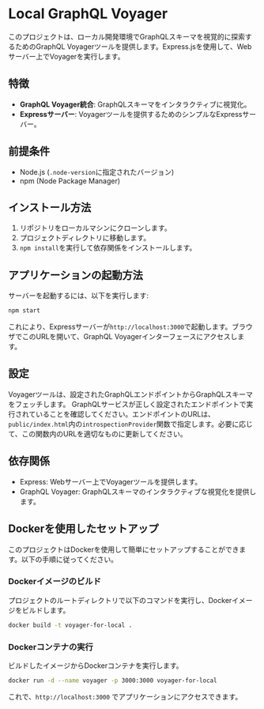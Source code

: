 # Local GraphQL Voyager

このプロジェクトは、ローカル開発環境でGraphQLスキーマを視覚的に探索するためのGraphQL Voyagerツールを提供します。Express.jsを使用して、Webサーバー上でVoyagerを実行します。

## 特徴

- **GraphQL Voyager統合**: GraphQLスキーマをインタラクティブに視覚化。
- **Expressサーバー**: Voyagerツールを提供するためのシンプルなExpressサーバー。

## 前提条件

- Node.js (`.node-version`に指定されたバージョン)
- npm (Node Package Manager)

## インストール方法

1. リポジトリをローカルマシンにクローンします。
2. プロジェクトディレクトリに移動します。
3. `npm install`を実行して依存関係をインストールします。

## アプリケーションの起動方法

サーバーを起動するには、以下を実行します:

```bash
npm start
```

これにより、Expressサーバーが`http://localhost:3000`で起動します。ブラウザでこのURLを開いて、GraphQL Voyagerインターフェースにアクセスします。

## 設定

Voyagerツールは、設定されたGraphQLエンドポイントからGraphQLスキーマをフェッチします。
GraphQLサービスが正しく設定されたエンドポイントで実行されていることを確認してください。エンドポイントのURLは、`public/index.html`内の`introspectionProvider`関数で指定します。必要に応じて、この関数内のURLを適切なものに更新してください。

## 依存関係

- Express: Webサーバー上でVoyagerツールを提供します。
- GraphQL Voyager: GraphQLスキーマのインタラクティブな視覚化を提供します。


## Dockerを使用したセットアップ

このプロジェクトはDockerを使用して簡単にセットアップすることができます。以下の手順に従ってください。

### Dockerイメージのビルド

プロジェクトのルートディレクトリで以下のコマンドを実行し、Dockerイメージをビルドします。

```bash
docker build -t voyager-for-local .
```

### Dockerコンテナの実行

ビルドしたイメージからDockerコンテナを実行します。

```bash
docker run -d --name voyager -p 3000:3000 voyager-for-local
```

これで、`http://localhost:3000` でアプリケーションにアクセスできます。

